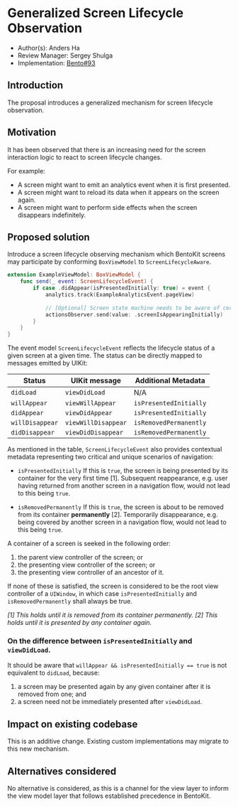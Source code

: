 # Generalized Screen Lifecycle Observation

* Author(s): Anders Ha
* Review Manager: Sergey Shulga
* Implementation: [Bento#93](https://github.com/babylonhealth/Bento/pull/93)

## Introduction

The proposal introduces a generalized mechanism for screen lifecycle observation.

## Motivation

It has been observed that there is an increasing need for the screen interaction logic to react to screen lifecycle changes.

For example:

* A screen might want to emit an analytics event when it is first presented.
* A screen might want to reload its data when it appears on the screen again.
* A screen might want to perform side effects when the screen disappears indefinitely.

## Proposed solution

Introduce a screen lifecycle observing mechanism which BentoKit screens may participate by conforming `BoxViewModel` to `ScreenLifecycleAware`.

```swift
extension ExampleViewModel: BoxViewModel {
    func send(_ event: ScreenLifecycleEvent) {
        if case .didAppear(isPresentedInitially: true) = event {
            analytics.track(ExampleAnalyticsEvent.pageView)
                   
            // [Optional] Screen state machine needs to be aware of certain lifecycle changes.
            actionsObserver.send(value: .screenIsAppearingInitially)
        }
    }
}
```

The event model `ScreenLifecycleEvent` reflects the lifecycle status of a given screen at a given time. The status can be directly mapped to messages emitted by UIKit:

Status | UIKit message | Additional Metadata
--- | --- | ---
`didLoad` | `viewDidLoad` | N/A
`willAppear` | `viewWillAppear` | `isPresentedInitially`
`didAppear` | `viewDidAppear` | `isPresentedInitially`
`willDisappear` | `viewWillDisappear` | `isRemovedPermanently`
`didDisappear` | `viewDidDisappear` | `isRemovedPermanently`

As mentioned in the table, `ScreenLifecycleEvent` also provides contextual metadata representing two critical and unique scenarios of navigation:

* `isPresentedInitially`
   If this is `true`, the screen is being presented by its container for the very first time [1]. Subsequent reappearance, e.g. user having returned from another screen in a navigation flow, would not lead to this being `true`.

* `isRemovedPermanently`
   If this is `true`, the screen is about to be removed from its container **permanently** [2]. Temporarily disappearance, e.g. being covered by another screen in a navigation flow, would not lead to this being `true`.
   
A container of a screen is seeked in the following order:

1. the parent view controller of the screen; or
1. the presenting view controller of the screen; or
1. the presenting view controller of an ancestor of it.

If none of these is satisfied, the screen is considered to be the root view controller of a `UIWindow`, in which case `isPresentedInitially` and `isRemovedPermanently` shall always be true.
   
_[1] This holds until it is removed from its container permanently._
_[2] This holds until it is presented by any container again._ 

### On the difference between `isPresentedInitially` and `viewDidLoad`.

It should be aware that `willAppear && isPresentedInitially == true` is not equivalent to `didLoad`, because:

1. a screen may be presented again by any given container after it is removed from one; and
2. a screen need not be immediately presented after `viewDidLoad`.

## Impact on existing codebase

This is an additive change. Existing custom implementations may migrate to this new mechanism.

## Alternatives considered

No alternative is considered, as this is a channel for the view layer to inform the view model layer that follows established precedence in BentoKit.
